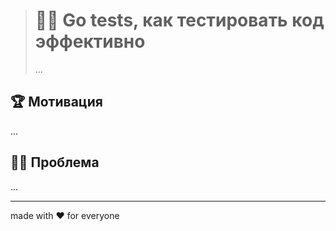 > # 👨‍🏫 Go tests, как тестировать код эффективно
>
> ...

## 🏆 Мотивация

...

## 🤦‍♂️ Проблема

...

---

made with ❤️ for everyone
